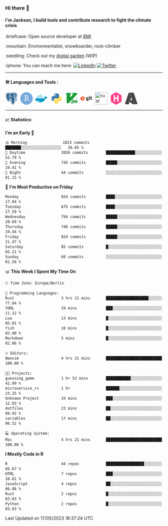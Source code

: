 ### Hi there :wave:
#### I'm Jackson, I build tools and contribute research to fight the climate crisis
<p> :briefcase: Open source developer at <a href="https://rmi.org/" alt="RMI">RMI</a></p>
<p> :mountain: Environmentalist, snowboarder, rock-climber</p>
<p> :seedling: Check out my <a href="https://jdhoffa.github.io/" alt="digital garden">digital garden</a> (WIP) </p>

<p>
:iphone: You can reach me here:
<a href="https://www.linkedin.com/in/jackson-hoffart/"><img src="https://img.shields.io/badge/LinkedIn-0A66C2?logo=linkedin&logoColor=fff&style=flat-square" alt="LinkedIn"/></a>
<a href="https://twitter.com/jdhoffart"><img src="https://img.shields.io/badge/Twitter-1D9BF0?logo=twitter&logoColor=fff&style=flat-square" alt="Twitter"/></a>
</p>

---

#### :hammer_and_wrench: Languages and Tools :
<div>
 <a href="https://www.postgresql.org/"><img src="https://github.com/devicons/devicon/blob/master/icons/postgresql/postgresql-plain.svg" title="postgresql" **alt="postgresql" width="40" height="40"/></a>&nbsp;
 <a href="https://posit.co/downloads/"><img src="https://github.com/devicons/devicon/blob/master/icons/rstudio/rstudio-plain.svg" title="rstudio" **alt="RStudio" width="40" height="40"/></a>&nbsp;
 <a href="https://www.docker.com/"><img src="https://github.com/devicons/devicon/blob/master/icons/docker/docker-plain.svg" title="docker" **alt="docker" width="40" height="40"/></a>&nbsp;
 <a href="https://www.python.org/"><img src="https://github.com/devicons/devicon/blob/master/icons/python/python-original.svg" title="python" **alt="python" width="40" height="40"/></a>&nbsp; 
 <a href="https://www.vim.org/"><img src="https://github.com/devicons/devicon/blob/master/icons/vim/vim-plain.svg" title="vim" **alt="vim" width="40" height="40"/></a>&nbsp;
 <a href="https://git-scm.com/"><img src="https://github.com/devicons/devicon/blob/master/icons/git/git-original-wordmark.svg" title="git" **alt="git" width="40" height="40"/></a>&nbsp;
 <a href="https://www.rust-lang.org/"><img src="https://rustacean.net/assets/rustacean-flat-noshadow.svg" title="rust" **alt="rust" width="40" height="40"/></a>&nbsp;
 <a href="https://gohugo.io/"><img src="https://github.com/devicons/devicon/blob/master/icons/hugo/hugo-plain.svg" title="hugo" **alt="hugo" width="40" height="40"/></a>&nbsp;
 <a href="https://azure.microsoft.com/"><img src="https://github.com/devicons/devicon/blob/master/icons/azure/azure-plain.svg" title="azure" **alt="azure" width="40" height="40"/></a>
</div>

---
  
  

#### :chart_with_upwards_trend: Statistics:

 
<!--START_SECTION:waka-->
**I'm an Early 🐤** 

```text
🌞 Morning                1023 commits        ███████░░░░░░░░░░░░░░░░░░   26.65 % 
🌆 Daytime                2026 commits        █████████████░░░░░░░░░░░░   52.79 % 
🌃 Evening                745 commits         █████░░░░░░░░░░░░░░░░░░░░   19.41 % 
🌙 Night                  44 commits          ░░░░░░░░░░░░░░░░░░░░░░░░░   01.15 % 
```
📅 **I'm Most Productive on Friday** 

```text
Monday                   654 commits         ████░░░░░░░░░░░░░░░░░░░░░   17.04 % 
Tuesday                  675 commits         ████░░░░░░░░░░░░░░░░░░░░░   17.59 % 
Wednesday                794 commits         █████░░░░░░░░░░░░░░░░░░░░   20.69 % 
Thursday                 746 commits         █████░░░░░░░░░░░░░░░░░░░░   19.44 % 
Friday                   824 commits         █████░░░░░░░░░░░░░░░░░░░░   21.47 % 
Saturday                 85 commits          █░░░░░░░░░░░░░░░░░░░░░░░░   02.21 % 
Sunday                   60 commits          ░░░░░░░░░░░░░░░░░░░░░░░░░   01.56 % 
```


📊 **This Week I Spent My Time On** 

```text
🕑︎ Time Zone: Europe/Berlin

💬 Programming Languages: 
Rust                     3 hrs 21 mins       ███████████████████░░░░░░   77.04 % 
TOML                     29 mins             ███░░░░░░░░░░░░░░░░░░░░░░   11.32 % 
Lua                      13 mins             █░░░░░░░░░░░░░░░░░░░░░░░░   05.01 % 
fish                     10 mins             █░░░░░░░░░░░░░░░░░░░░░░░░   03.90 % 
Markdown                 5 mins              █░░░░░░░░░░░░░░░░░░░░░░░░   02.06 % 

🔥 Editors: 
Neovim                   4 hrs 21 mins       █████████████████████████   100.00 % 

🐱‍💻 Projects: 
guessing_game            1 hr 52 mins        ███████████░░░░░░░░░░░░░░   42.99 % 
microservice_rs          1 hr                ██████░░░░░░░░░░░░░░░░░░░   23.25 % 
Unknown Project          33 mins             ███░░░░░░░░░░░░░░░░░░░░░░   12.93 % 
dotfiles                 23 mins             ██░░░░░░░░░░░░░░░░░░░░░░░   08.92 % 
variables                17 mins             ██░░░░░░░░░░░░░░░░░░░░░░░   06.52 % 

💻 Operating System: 
Mac                      4 hrs 21 mins       █████████████████████████   100.00 % 
```

**I Mostly Code in R** 

```text
R                        44 repos            █████████████████░░░░░░░░   66.67 % 
HTML                     7 repos             ███░░░░░░░░░░░░░░░░░░░░░░   10.61 % 
JavaScript               4 repos             ██░░░░░░░░░░░░░░░░░░░░░░░   06.06 % 
Rust                     2 repos             █░░░░░░░░░░░░░░░░░░░░░░░░   03.03 % 
Python                   2 repos             █░░░░░░░░░░░░░░░░░░░░░░░░   03.03 % 
```




 Last Updated on 17/05/2023 18:37:24 UTC
<!--END_SECTION:waka-->
